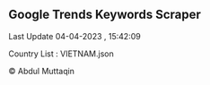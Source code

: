 

## Google Trends Keywords Scraper 
 
Last Update 04-04-2023 , 15:42:09

Country List :
VIETNAM.json



© Abdul Muttaqin 

